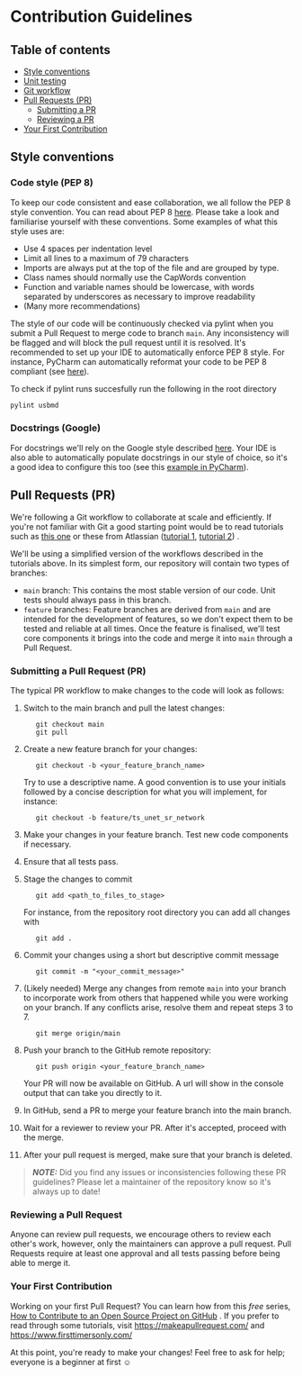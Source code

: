 # Contribution Guidelines

## Table of contents

- [Style conventions](#style-conventions)
- [Unit testing](#unit-testing)
- [Git workflow](#git-workflow)
- [Pull Requests (PR)](#pull-requests-(pr))
  - [Submitting a PR](#submitting-a-pull-request-pr)
  - [Reviewing a PR](#reviewing-a-pull-request)
- [Your First Contribution](#your-first-contribution)

## Style conventions

### Code style (PEP 8)

To keep our code consistent and ease collaboration, we all follow the PEP 8 style convention. You can read about PEP 8 [here](https://peps.python.org/pep-0008/). Please take a look and familiarise yourself with these conventions. Some examples of what this style uses are:
* Use 4 spaces per indentation level
* Limit all lines to a maximum of 79 characters
* Imports are always put at the top of the file and are grouped by type.
* Class names should normally use the CapWords convention
* Function and variable names should be lowercase, with words separated by underscores as necessary to improve readability
* (Many more recommendations)

The style of our code will be continuously checked via pylint when you submit a Pull Request to merge code to branch `main`. Any inconsistency will be flagged and will block the pull request until it is resolved. It's recommended to set up your IDE to automatically enforce  PEP 8 style. For instance, PyCharm can automatically reformat your code to be PEP 8 compliant (see [here](https://www.jetbrains.com/help/pycharm/reformat-and-rearrange-code.html)).

To check if pylint runs succesfully run the following in the root directory
```bash
pylint usbmd
```
### Docstrings (Google)

For docstrings we'll rely on the Google style described [here](example_google_docstrings.py). Your IDE is also able to automatically populate docstrings in our style of choice, so it's a good idea to configure this too (see this [example in PyCharm](https://www.jetbrains.com/help/pycharm/settings-tools-python-integrated-tools.html)).

## Pull Requests (PR)

We're following a Git workflow to collaborate at scale and efficiently. If you're not familiar with Git a good starting
point would be to read tutorials such as [this one](https://nvie.com/posts/a-successful-git-branching-model/) or these
from
Atlassian ([tutorial 1](https://www.atlassian.com/git/tutorials/comparing-workflows#:~:text=A%20Git%20workflow%20is%20a,in%20how%20users%20manage%20changes.), [tutorial 2](https://www.atlassian.com/git/tutorials/comparing-workflows/gitflow-workflow))
.

We'll be using a simplified version of the workflows described in the tutorials above. In its simplest form, our
repository will contain two types of branches:

* `main` branch: This contains the most stable version of our code. Unit tests should always pass in this branch.
* `feature` branches: Feature branches are derived from `main` and are intended for the development of features, so we
  don't expect them to be tested and reliable at all times. Once the feature is finalised, we'll test core components it
  brings into the code and merge it into `main` through a Pull Request.

### Submitting a Pull Request (PR)

The typical PR workflow to make changes to the code will look as follows:

1. Switch to the main branch and pull the latest changes:
   ```shell
      git checkout main
      git pull
      ```

2. Create a new feature branch for your changes:
   ```shell
      git checkout -b <your_feature_branch_name>
      ```

   Try to use a descriptive name. A good convention is to use your initials followed by a concise description for what you will implement, for instance:
   ```shell
      git checkout -b feature/ts_unet_sr_network
      ```

3. Make your changes in your feature branch. Test new code components if necessary.

4. Ensure that all tests pass.

5. Stage the changes to commit
   ```shell
      git add <path_to_files_to_stage>
      ```
   For instance, from the repository root directory you can add all changes with
   ```shell
      git add .
      ```

6. Commit your changes using a short but descriptive commit message
   ```shell
      git commit -m "<your_commit_message>"
      ```

7. (Likely needed) Merge any changes from remote `main` into your branch to incorporate work from others that happened while you were working on your branch. If any conflicts arise, resolve them and repeat steps 3 to 7.
   ```shell
      git merge origin/main
      ```

8. Push your branch to the GitHub remote repository:
   ```shell
      git push origin <your_feature_branch_name>
      ```

   Your PR will now be available on GitHub. A url will show in the console output that can take you directly to it.

9. In GitHub, send a PR to merge your feature branch into the main branch.

10. Wait for a reviewer to review your PR. After it's accepted, proceed with the merge.

11. After your pull request is merged, make sure that your branch is deleted.

> **_NOTE:_** Did you find any issues or inconsistencies following these PR guidelines? Please let a maintainer of the repository know so it's always up to date!

### Reviewing a Pull Request

Anyone can review pull requests, we encourage others to review each other's work, however, only the maintainers can
approve a pull request. Pull Requests require at least one approval and all tests passing before being able to merge it.

### Your First Contribution

Working on your first Pull Request? You can learn how from this _free_
series, [How to Contribute to an Open Source Project on GitHub](https://app.egghead.io/playlists/how-to-contribute-to-an-open-source-project-on-github)
. If you prefer to read through some tutorials, visit <https://makeapullrequest.com/>
and <https://www.firsttimersonly.com/>

At this point, you're ready to make your changes! Feel free to ask for help; everyone is a beginner at first :relaxed:
